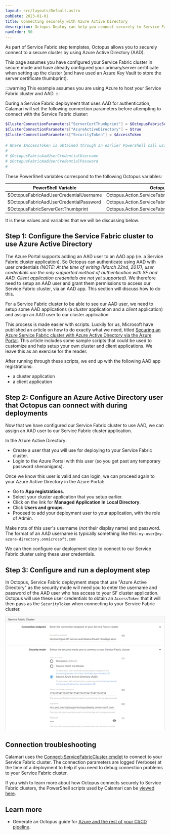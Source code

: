 ```yaml
---
layout: src/layouts/Default.astro
pubDate: 2023-01-01
title: Connecting securely with Azure Active Directory
description: Octopus Deploy can help you connect securely to Service Fabric clusters using Azure Active Directory authentication.
navOrder: 50
---
```


As part of Service Fabric step templates, Octopus allows you to securely connect to a secure cluster by using Azure Active Directory (AAD).

This page assumes you have configured your Service Fabric cluster in secure mode and have already configured your primary/server certificate when setting up the cluster (and have used an Azure Key Vault to store the server certificate thumbprint).

:::warning
This example assumes you are using Azure to host your Service Fabric cluster and AAD.
:::

During a Service Fabric deployment that uses AAD for authentication, Calamari will set the following connection parameters before attempting to connect with the Service Fabric cluster:

```powershell
$ClusterConnectionParameters["ServerCertThumbprint"] = $OctopusFabricServerCertThumbprint
$ClusterConnectionParameters["AzureActiveDirectory"] = $true
$ClusterConnectionParameters["SecurityToken"] = $AccessToken

# Where $AccessToken is obtained through an earlier PowerShell call using the following variables:
#
# $OctopusFabricAadUserCredentialUsername
# $OctopusFabricAadUserCredentialPassword
#
```

These PowerShell variables correspond to the following Octopus variables:

| PowerShell Variable                      | Octopus Variable                                       |
| ---------------------------------------- | ------------------------------------------------------ |
| $OctopusFabricAadUserCredentialUsername  | Octopus.Action.ServiceFabric.AadUserCredentialUsername |
| $OctopusFabricAadUserCredentialPassword  | Octopus.Action.ServiceFabric.AadUserCredentialPassword |
| $OctopusFabricServerCertThumbprint       | Octopus.Action.ServiceFabric.ServerCertThumbprint      |

It is these values and variables that we will be discussing below.

## Step 1: Configure the Service Fabric cluster to use Azure Active Directory

The Azure Portal supports adding an AAD user to an AAD app (ie. a Service Fabric cluster application). So Octopus can authenticate using AAD with user credentials _(NOTE: At the time of writing (March 22nd, 2017), user credentials are the only supported method of authentication with SF and AAD. Client application credentials are not yet supported)_. We therefore need to setup an AAD user and grant them permissions to access our Service Fabric cluster, via an AAD app. This section will discuss how to do this.

For a Service Fabric cluster to be able to see our AAD user, we need to setup some AAD applications (a _cluster_ application and a _client_ application) and assign an AAD user to our cluster application.

This process is made easier with scripts. Luckily for us, Microsoft have published an article on how to do exactly what we need, titled [Securing an Azure Service Fabric cluster with Azure Active Directory via the Azure Portal](https://blogs.msdn.microsoft.com/ncdevguy/2017/01/09/securing-an-azure-service-fabric-cluster-with-azure-active-directory-via-the-azure-portal-2/). This article includes some sample scripts that could be used to customize and help setup your own cluster and client applications. We leave this as an exercise for the reader.

After running through these scripts, we end up with the following AAD app registrations:

- a cluster application
- a client application

## Step 2: Configure an Azure Active Directory user that Octopus can connect with during deployments

Now that we have configured our Service Fabric cluster to use AAD, we can assign an AAD user to our Service Fabric cluster application.

In the Azure Active Directory:

- Create a user that you will use for deploying to your Service Fabric cluster.
- Login to the Azure Portal with this user (so you get past any temporary password shenanigans).

Once we know this user is valid and can login, we can proceed again to your Azure Active Directory in the Azure Portal:

- Go to **App registrations**.
- Select your cluster application that you setup earlier.
- Click on the link for **Managed Application In Local Directory**.
- Click **Users and groups**.
- Proceed to add your deployment user to your application, with the role of Admin.

Make note of this user's username (_not_ their display name) and password. The format of an AAD username is typically something like this: `my-user@my-azure-directory.onmicrosoft.com`

We can then configure our deployment step to connect to our Service Fabric cluster using these user credentials.

## Step 3: Configure and run a deployment step

In Octopus, Service Fabric deployment steps that use "Azure Active Directory" as the security mode will need you to enter the username and password of the AAD user who has access to your SF cluster application. Octopus will use these user credentials to obtain an `AccessToken` that it will then pass as the `SecurityToken` when connecting to your Service Fabric cluster.

![](/docs/deployments/azure/service-fabric/connecting-securely-with-azure-active-directory/secure-aad-template.png "width=300")

## Connection troubleshooting

Calamari uses the [Connect-ServiceFabricCluster cmdlet](https://docs.microsoft.com/en-us/powershell/module/servicefabric/connect-servicefabriccluster) to connect to your Service Fabric cluster. The connection parameters are logged (Verbose) at the time of a deployment to help if you need to debug connection problems to your Service Fabric cluster.

If you wish to learn more about how Octopus connects securely to Service Fabric clusters, the PowerShell scripts used by Calamari can be [viewed here](https://github.com/OctopusDeploy/Sashimi.AzureServiceFabric/blob/main/source/Calamari/Scripts/AzureServiceFabricContext.ps1).

## Learn more

- Generate an Octopus guide for [Azure and the rest of your CI/CD pipeline](https://octopus.com/docs/guides?destination=Azure%20websites).

